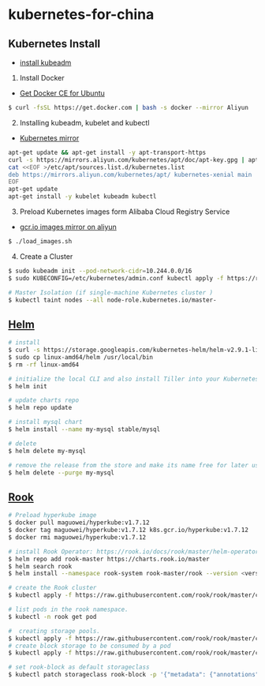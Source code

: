 # kubernetes-for-china

## Kubernetes Install

- [install kubeadm](https://kubernetes.io/docs/setup/independent/install-kubeadm/)

1. Install Docker

- [Get Docker CE for Ubuntu](https://docs.docker.com/install/linux/docker-ce/ubuntu/)

```bash
$ curl -fsSL https://get.docker.com | bash -s docker --mirror Aliyun
```

2. Installing kubeadm, kubelet and kubectl 

- [Kubernetes mirror](https://opsx.alibaba.com/mirror)

```bash
apt-get update && apt-get install -y apt-transport-https
curl -s https://mirrors.aliyun.com/kubernetes/apt/doc/apt-key.gpg | apt-key add -
cat <<EOF >/etc/apt/sources.list.d/kubernetes.list
deb https://mirrors.aliyun.com/kubernetes/apt/ kubernetes-xenial main
EOF
apt-get update
apt-get install -y kubelet kubeadm kubectl
```

3. Preload Kubernetes images form Alibaba Cloud Registry Service

- [gcr.io images mirror on aliyun](https://dev.aliyun.com/list.html?namePrefix=google-containers)

```bash
$ ./load_images.sh
```

4. Create a Cluster
```bash
$ sudo kubeadm init --pod-network-cidr=10.244.0.0/16
$ sudo KUBECONFIG=/etc/kubernetes/admin.conf kubectl apply -f https://raw.githubusercontent.com/cloudnativelabs/kube-router/master/daemonset/kubeadm-kuberouter.yaml

# Master Isolation (if single-machine Kubernetes cluster )
$ kubectl taint nodes --all node-role.kubernetes.io/master-
```

## [Helm](https://github.com/kubernetes/helm)


```bash
# install
$ curl -s https://storage.googleapis.com/kubernetes-helm/helm-v2.9.1-linux-amd64.tar.gz | tar xzv
$ sudo cp linux-amd64/helm /usr/local/bin
$ rm -rf linux-amd64

# initialize the local CLI and also install Tiller into your Kubernetes cluster
$ helm init

# update charts repo
$ helm repo update

# install mysql chart
$ helm install --name my-mysql stable/mysql

# delete
$ helm delete my-mysql

# remove the release from the store and make its name free for later use
$ helm delete --purge my-mysql
```

## [Rook](https://github.com/rook/rook)

```bash
# Preload hyperkube image
$ docker pull maguowei/hyperkube:v1.7.12
$ docker tag maguowei/hyperkube:v1.7.12 k8s.gcr.io/hyperkube:v1.7.12
$ docker rmi maguowei/hyperkube:v1.7.12

# install Rook Operator: https://rook.io/docs/rook/master/helm-operator.html
$ helm repo add rook-master https://charts.rook.io/master
$ helm search rook
$ helm install --namespace rook-system rook-master/rook --version <version>

# create the Rook cluster
$ kubectl apply -f https://raw.githubusercontent.com/rook/rook/master/cluster/examples/kubernetes/rook-cluster.yaml

# list pods in the rook namespace.
$ kubectl -n rook get pod

#  creating storage pools.
$ kubectl apply -f https://raw.githubusercontent.com/rook/rook/master/cluster/examples/kubernetes/rook-pool.yaml
# create block storage to be consumed by a pod
$ kubectl apply -f https://raw.githubusercontent.com/rook/rook/master/cluster/examples/kubernetes/rook-storageclass.yaml

# set rook-block as default storageclass 
$ kubectl patch storageclass rook-block -p '{"metadata": {"annotations":{"storageclass.kubernetes.io/is-default-class":"true"}}}'

```
